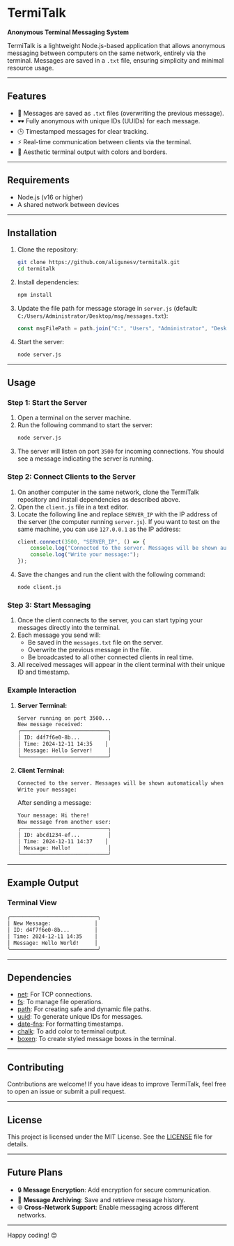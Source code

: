 # TermiTalk  
**Anonymous Terminal Messaging System**  

TermiTalk is a lightweight Node.js-based application that allows anonymous messaging between computers on the same network, entirely via the terminal. Messages are saved in a `.txt` file, ensuring simplicity and minimal resource usage.  

---

## Features  
- 📂 Messages are saved as `.txt` files (overwriting the previous message).  
- 🕶️ Fully anonymous with unique IDs (UUIDs) for each message.  
- 🕒 Timestamped messages for clear tracking.  
- ⚡ Real-time communication between clients via the terminal.  
- 🎨 Aesthetic terminal output with colors and borders.  

---

## Requirements  
- Node.js (v16 or higher)  
- A shared network between devices  

---

## Installation  

1. Clone the repository:  
   ```bash  
   git clone https://github.com/aligunesv/termitalk.git  
   cd termitalk  
   ```

2. Install dependencies:  
   ```bash  
   npm install  
   ```

3. Update the file path for message storage in `server.js` (default: `C:/Users/Administrator/Desktop/msg/messages.txt`):  
   ```javascript  
   const msgFilePath = path.join("C:", "Users", "Administrator", "Desktop", "msg", "messages.txt");  
   ```

4. Start the server:  
   ```bash  
   node server.js  
   ```

---

## Usage  

### Step 1: Start the Server
1. Open a terminal on the server machine.
2. Run the following command to start the server:
   ```bash
   node server.js
   ```
3. The server will listen on port `3500` for incoming connections. You should see a message indicating the server is running.

### Step 2: Connect Clients to the Server
1. On another computer in the same network, clone the TermiTalk repository and install dependencies as described above.
2. Open the `client.js` file in a text editor.
3. Locate the following line and replace `SERVER_IP` with the IP address of the server (the computer running `server.js`). If you want to test on the same machine, you can use `127.0.0.1` as the IP address:
   ```javascript
   client.connect(3500, "SERVER_IP", () => {
       console.log("Connected to the server. Messages will be shown automatically when updated.");
       console.log("Write your message:");
   });
   ```
4. Save the changes and run the client with the following command:
   ```bash
   node client.js
   ```

### Step 3: Start Messaging
1. Once the client connects to the server, you can start typing your messages directly into the terminal.
2. Each message you send will:
   - Be saved in the `messages.txt` file on the server.
   - Overwrite the previous message in the file.
   - Be broadcasted to all other connected clients in real time.
3. All received messages will appear in the client terminal with their unique ID and timestamp.

### Example Interaction
1. **Server Terminal:**
   ```bash
   Server running on port 3500...
   New message received:
   ╭────────────────────────────╮
   │ ID: d4f7f6e0-8b...         │
   │ Time: 2024-12-11 14:35    │
   │ Message: Hello Server!     │
   ╰────────────────────────────╯
   ```
2. **Client Terminal:**
   ```bash
   Connected to the server. Messages will be shown automatically when updated.
   Write your message:
   ```
   After sending a message:
   ```bash
   Your message: Hi there!
   New message from another user:
   ╭────────────────────────────╮
   │ ID: abcd1234-ef...         │
   │ Time: 2024-12-11 14:37    │
   │ Message: Hello!            │
   ╰────────────────────────────╯
   ```

---

## Example Output  

### Terminal View  
```bash  
╭────────────────────────────╮  
│ New Message:              │  
│ ID: d4f7f6e0-8b...        │  
│ Time: 2024-12-11 14:35    │  
│ Message: Hello World!     │  
╰────────────────────────────╯  
```  

---

## Dependencies  

- [net](https://nodejs.org/api/net.html): For TCP connections.  
- [fs](https://nodejs.org/api/fs.html): To manage file operations.  
- [path](https://nodejs.org/api/path.html): For creating safe and dynamic file paths.  
- [uuid](https://www.npmjs.com/package/uuid): To generate unique IDs for messages.  
- [date-fns](https://date-fns.org/): For formatting timestamps.  
- [chalk](https://www.npmjs.com/package/chalk): To add color to terminal output.  
- [boxen](https://www.npmjs.com/package/boxen): To create styled message boxes in the terminal.  

---

## Contributing  

Contributions are welcome! If you have ideas to improve TermiTalk, feel free to open an issue or submit a pull request.  

---

## License  

This project is licensed under the MIT License. See the [LICENSE](LICENSE) file for details.  

---

## Future Plans  

- 🔒 **Message Encryption**: Add encryption for secure communication.  
- 📝 **Message Archiving**: Save and retrieve message history.  
- 🌐 **Cross-Network Support**: Enable messaging across different networks.  

---

Happy coding! 😊
